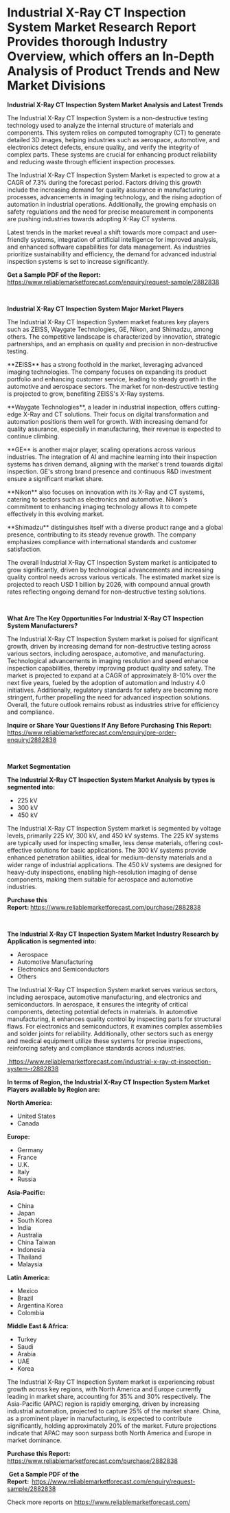 <p><h1>Industrial X-Ray CT Inspection System Market Research Report Provides thorough Industry Overview, which offers an In-Depth Analysis of Product Trends and New Market Divisions</h1></p><p><strong>Industrial X-Ray CT Inspection System Market Analysis and Latest Trends</strong></p>
<p><p>The Industrial X-Ray CT Inspection System is a non-destructive testing technology used to analyze the internal structure of materials and components. This system relies on computed tomography (CT) to generate detailed 3D images, helping industries such as aerospace, automotive, and electronics detect defects, ensure quality, and verify the integrity of complex parts. These systems are crucial for enhancing product reliability and reducing waste through efficient inspection processes.</p><p>The Industrial X-Ray CT Inspection System Market is expected to grow at a CAGR of 7.3% during the forecast period. Factors driving this growth include the increasing demand for quality assurance in manufacturing processes, advancements in imaging technology, and the rising adoption of automation in industrial operations. Additionally, the growing emphasis on safety regulations and the need for precise measurement in components are pushing industries towards adopting X-Ray CT systems. </p><p>Latest trends in the market reveal a shift towards more compact and user-friendly systems, integration of artificial intelligence for improved analysis, and enhanced software capabilities for data management. As industries prioritize sustainability and efficiency, the demand for advanced industrial inspection systems is set to increase significantly.</p></p>
<p><strong>Get a Sample PDF of the Report:&nbsp;</strong> <a href="https://www.reliablemarketforecast.com/enquiry/request-sample/2882838?utm_campaign=3108&utm_medium=2&utm_source=Github&utm_content=ia&utm_term=13032025&utm_id=industrial-x-ray-ct-inspection-system">https://www.reliablemarketforecast.com/enquiry/request-sample/2882838</a></p>
<p>&nbsp;</p>
<p><strong>Industrial X-Ray CT Inspection System Major Market Players</strong></p>
<p><p>The Industrial X-Ray CT Inspection System market features key players such as ZEISS, Waygate Technologies, GE, Nikon, and Shimadzu, among others. The competitive landscape is characterized by innovation, strategic partnerships, and an emphasis on quality and precision in non-destructive testing.</p><p>**ZEISS** has a strong foothold in the market, leveraging advanced imaging technologies. The company focuses on expanding its product portfolio and enhancing customer service, leading to steady growth in the automotive and aerospace sectors. The market for non-destructive testing is projected to grow, benefiting ZEISS's X-Ray systems.</p><p>**Waygate Technologies**, a leader in industrial inspection, offers cutting-edge X-Ray and CT solutions. Their focus on digital transformation and automation positions them well for growth. With increasing demand for quality assurance, especially in manufacturing, their revenue is expected to continue climbing.</p><p>**GE** is another major player, scaling operations across various industries. The integration of AI and machine learning into their inspection systems has driven demand, aligning with the market's trend towards digital inspection. GE's strong brand presence and continuous R&D investment ensure a significant market share.</p><p>**Nikon** also focuses on innovation with its X-Ray and CT systems, catering to sectors such as electronics and automotive. Nikon's commitment to enhancing imaging technology allows it to compete effectively in this evolving market.</p><p>**Shimadzu** distinguishes itself with a diverse product range and a global presence, contributing to its steady revenue growth. The company emphasizes compliance with international standards and customer satisfaction.</p><p>The overall Industrial X-Ray CT Inspection System market is anticipated to grow significantly, driven by technological advancements and increasing quality control needs across various verticals. The estimated market size is projected to reach USD 1 billion by 2026, with compound annual growth rates reflecting ongoing demand for non-destructive testing solutions.</p></p>
<p>&nbsp;</p>
<p><strong>What Are The Key Opportunities For Industrial X-Ray CT Inspection System Manufacturers?</strong></p>
<p><p>The Industrial X-Ray CT Inspection System market is poised for significant growth, driven by increasing demand for non-destructive testing across various sectors, including aerospace, automotive, and manufacturing. Technological advancements in imaging resolution and speed enhance inspection capabilities, thereby improving product quality and safety. The market is projected to expand at a CAGR of approximately 8-10% over the next five years, fueled by the adoption of automation and Industry 4.0 initiatives. Additionally, regulatory standards for safety are becoming more stringent, further propelling the need for advanced inspection solutions. Overall, the future outlook remains robust as industries strive for efficiency and compliance.</p></p>
<p><strong>Inquire or Share Your Questions If Any Before Purchasing This Report:</strong> <a href="https://www.reliablemarketforecast.com/enquiry/pre-order-enquiry/2882838?utm_campaign=3108&utm_medium=2&utm_source=Github&utm_content=ia&utm_term=13032025&utm_id=industrial-x-ray-ct-inspection-system">https://www.reliablemarketforecast.com/enquiry/pre-order-enquiry/2882838</a></p>
<p>&nbsp;</p>
<p><strong>Market Segmentation</strong></p>
<p><strong>The Industrial X-Ray CT Inspection System Market Analysis by types is segmented into:</strong></p>
<p><ul><li>225 kV</li><li>300 kV</li><li>450 kV</li></ul></p>
<p><p>The Industrial X-Ray CT Inspection System market is segmented by voltage levels, primarily 225 kV, 300 kV, and 450 kV systems. The 225 kV systems are typically used for inspecting smaller, less dense materials, offering cost-effective solutions for basic applications. The 300 kV systems provide enhanced penetration abilities, ideal for medium-density materials and a wider range of industrial applications. The 450 kV systems are designed for heavy-duty inspections, enabling high-resolution imaging of dense components, making them suitable for aerospace and automotive industries.</p></p>
<p><strong>Purchase this Report:&nbsp;</strong><a href="https://www.reliablemarketforecast.com/purchase/2882838?utm_campaign=3108&utm_medium=2&utm_source=Github&utm_content=ia&utm_term=13032025&utm_id=industrial-x-ray-ct-inspection-system">https://www.reliablemarketforecast.com/purchase/2882838</a></p>
<p>&nbsp;</p>
<p><strong>The Industrial X-Ray CT Inspection System Market Industry Research by Application is segmented into:</strong></p>
<p><ul><li>Aerospace</li><li>Automotive Manufacturing</li><li>Electronics and Semiconductors</li><li>Others</li></ul></p>
<p><p>The Industrial X-Ray CT Inspection System market serves various sectors, including aerospace, automotive manufacturing, and electronics and semiconductors. In aerospace, it ensures the integrity of critical components, detecting potential defects in materials. In automotive manufacturing, it enhances quality control by inspecting parts for structural flaws. For electronics and semiconductors, it examines complex assemblies and solder joints for reliability. Additionally, other sectors such as energy and medical equipment utilize these systems for precise inspections, reinforcing safety and compliance standards across industries.</p></p>
<p><a href="https://www.reliablemarketforecast.com/industrial-x-ray-ct-inspection-system-r2882838?utm_campaign=3108&utm_medium=2&utm_source=Github&utm_content=ia&utm_term=13032025&utm_id=industrial-x-ray-ct-inspection-system">&nbsp;https://www.reliablemarketforecast.com/industrial-x-ray-ct-inspection-system-r2882838</a></p>
<p><strong>In terms of Region, the Industrial X-Ray CT Inspection System Market Players available by Region are:</strong></p>
<p>
    <p> <strong> North America: </strong>
        <ul>
            <li>United States</li>
            <li>Canada</li>
        </ul>
        </p> 
    <p> <strong> Europe: </strong>
        <ul>
            <li>Germany</li>
            <li>France</li>
            <li>U.K.</li>
            <li>Italy</li>
            <li>Russia</li>
        </ul>
        </p> 
    <p> <strong> Asia-Pacific: </strong>
        <ul>
            <li>China</li>
            <li>Japan</li>
            <li>South Korea</li>
            <li>India</li>
            <li>Australia</li>
            <li>China Taiwan</li>
            <li>Indonesia</li>
            <li>Thailand</li>
            <li>Malaysia</li>
        </ul>
        </p> 
    <p> <strong> Latin America: </strong>
        <ul>
            <li>Mexico</li>
            <li>Brazil</li>
            <li>Argentina Korea</li>
            <li>Colombia</li>
        </ul>
        </p> 
    <p> <strong> Middle East & Africa: </strong>
        <ul>
            <li>Turkey</li>
            <li>Saudi</li>
            <li>Arabia</li>
            <li>UAE</li>
            <li>Korea</li>
        </ul>
    </p>
    </p>
<p><p>The Industrial X-Ray CT Inspection System market is experiencing robust growth across key regions, with North America and Europe currently leading in market share, accounting for 35% and 30% respectively. The Asia-Pacific (APAC) region is rapidly emerging, driven by increasing industrial automation, projected to capture 25% of the market share. China, as a prominent player in manufacturing, is expected to contribute significantly, holding approximately 20% of the market. Future projections indicate that APAC may soon surpass both North America and Europe in market dominance.</p></p>
<p><strong>Purchase this Report: </strong><a href="https://www.reliablemarketforecast.com/purchase/2882838?utm_campaign=3108&utm_medium=2&utm_source=Github&utm_content=ia&utm_term=13032025&utm_id=industrial-x-ray-ct-inspection-system">https://www.reliablemarketforecast.com/purchase/2882838</a></p>
<p>&nbsp;<strong>Get a Sample PDF of the Report:&nbsp;&nbsp;</strong><a href="https://www.reliablemarketforecast.com/enquiry/request-sample/2882838?utm_campaign=3108&utm_medium=2&utm_source=Github&utm_content=ia&utm_term=13032025&utm_id=industrial-x-ray-ct-inspection-system">https://www.reliablemarketforecast.com/enquiry/request-sample/2882838</a></p>
<p><strong></strong></p>
<p>Check more reports on <a href="https://www.reliablemarketforecast.com/?utm_campaign=3108&utm_medium=2&utm_source=Github&utm_content=ia&utm_term=13032025&utm_id=industrial-x-ray-ct-inspection-system">https://www.reliablemarketforecast.com/</a></p>